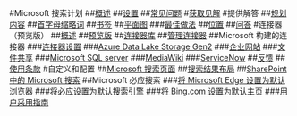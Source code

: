 #Microsoft 搜索计划
##[概述](overview-microsoft-search.md)
##[设置](setup-microsoft-search.md)
##[常见问题](faqs.md)
#[获取见解](get-insights.md)
#提供解答
##[规划内容](plan-your-content.md)
##[首字母缩略词](manage-acronyms.md)
##[书签](manage-bookmarks.md)
##[平面图](manage-floorplans.md)
###[最佳做法](floorplans-bestpractices.md)
##[位置](manage-locations.md)
##[问答](manage-qas.md)
#连接器（预览版）
##[概述](connectors-overview.md)
##[预览版](connectors-preview.md)
##[连接器库](connectors-gallery.md)
##[管理连接器](manage-connector.md)
##Microsoft 构建的连接器
###[连接器设置](configure-connector.md)
###[Azure Data Lake Storage Gen2](azure-data-lake-connector.md)
###[企业网站](enterprise-web-connector.md)
###[文件共享](file-share-connector.md)
###[Microsoft SQL server](MSSQL-connector.md)
###[MediaWiki](mediawiki-connector.md)
###[ServiceNow](servicenow-connector.md)
##[反馈](connectors-feedback.md)
##[使用条款](terms-of-use.md)
#自定义和配置
##[Microsoft 搜索页面](customize-search-page.md)
##[搜索结果布局](customize-results-layout.md)
##[SharePoint 中的 Microsoft 搜索](get-started-search-in-sharepoint-online.md)
##Microsoft 必应搜索
###[将 Microsoft Edge 设置为默认浏览器](set-default-browser.md)
###[将必应设置为默认搜索引擎](set-default-search-engine.md)
###[将 Bing.com 设置为默认主页](set-default-homepage.md)
###[用户采用指南](user-adoption-guide.md)
